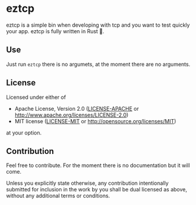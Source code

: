 # eztcp
eztcp is a simple bin when developing with tcp and you want to test quickly your app. eztcp is fully written in Rust 🦀.

## Use
Just run `eztcp` there is no argumets, at the moment there are no arguments.

## License

Licensed under either of
 * Apache License, Version 2.0 ([LICENSE-APACHE](LICENSE-APACHE) or http://www.apache.org/licenses/LICENSE-2.0)
 * MIT license ([LICENSE-MIT](LICENSE-MIT) or http://opensource.org/licenses/MIT)

at your option.

## Contribution
Feel free to contribute. For the moment there is no documentation but it will come.

Unless you explicitly state otherwise, any contribution intentionally submitted
for inclusion in the work by you shall be dual licensed as above, without any
additional terms or conditions.